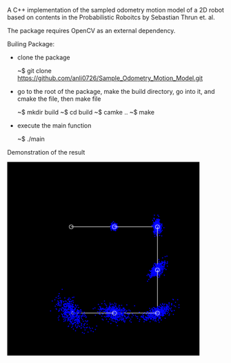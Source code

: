 A C++ implementation of the sampled odometry motion model of a 2D robot based on contents in the Probabilistic Roboitcs by Sebastian Thrun et. al.

The package requires OpenCV as an external dependency.

Builing Package:

- clone the package

    ~$ git clone https://github.com/anli0726/Sample_Odometry_Motion_Model.git


- go to the root of the package, make the build directory, go into it, and cmake the file, then make file

    ~$ mkdir build
    ~$ cd build
    ~$ camke ..
    ~$ make

- execute the main function

    ~$ ./main

Demonstration of the result

![](demo.png)
